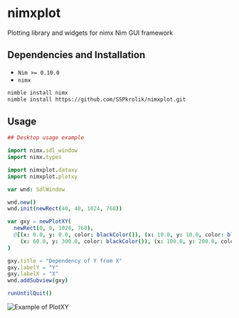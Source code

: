 # nimxplot

Plotting library and widgets for nimx Nim GUI framework

## Dependencies and Installation

 * `Nim >= 0.10.0`
 * `nimx`

```bash
nimble install nimx
nimble install https://github.com/SSPkrolik/nimxplot.git
```

## Usage

```nim
## Desktop usage example

import nimx.sdl_window
import nimx.types

import nimxplot.dataxy
import nimxplot.plotxy

var wnd: SdlWindow

wnd.new()
wnd.init(newRect(40, 40, 1024, 768))

var gxy = newPlotXY(
  newRect(0, 0, 1024, 768),
  @[(x: 0.0, y: 0.0, color: blackColor()), (x: 10.0, y: 10.0, color: blackColor()), (x: 20.0, y: 10.0, color: blackColor()),
    (x: 60.0, y: 300.0, color: blackColor()), (x: 100.0, y: 200.0, color: blackColor())]
)

gxy.title = "Dependency of Y from X"
gxy.labelY = "Y"
gxy.labelX = "X"
wnd.addSubview(gxy)

runUntilQuit()
```

![Example of PlotXY](http://i.imgur.com/QScB5Cv.png?1)
